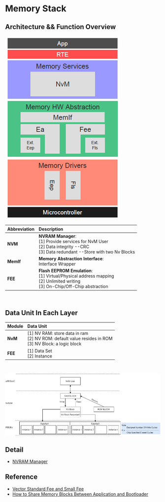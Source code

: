 # Memory Stack



## Architecture && Function Overview

![](NVMArchitecture.png)

|Abbreviation|Description|
|:-|:-|
|**NVM**|**NVRAM Manager**:<br />[1] Provide services for NvM User <br /> [2] Data integrity --CRC <br />[3] Data redundant --Store with two Nv Blocks  
|**MemIf**|**Memory Abstraction Interface**:<br /> Interface Wrapper 
|**FEE**|**Flash EEPROM Emulation**:<br/> [1] Virtual/Physical address mapping<br />[2] Unlimited writing<br /> [3] On-Chip/Off-Chip abstraction |

<br />    

## Data Unit In Each Layer
    
|Module|Data Unit|
|:-|:-|
|**NvM**|[1] NV RAM: store data in ram  <br />[2] NV ROM: default value resides in ROM<br /> [3] NV Block: a logic block<br />|
|**FEE**|[1] Data Set <br /> [2] Instance|

<br />    

![Data Unit Overview](DataUnitOverView.png)
    
## Detail 
- [NVRAM Manager](NVM.md)
<!--- - [Flash Emulation EEPROM](FEE.md)
-->

## Reference <br />
- [Vector Standard Fee and Small Fee](https://support.vector.com/kb?id=kb_article_view&sysparm_article=KB0012027&sys_kb_id=8c2582281b2614148e9a535c2e4bcbe8&spa=1)
- [How to Share Memory Blocks Between Application and Bootloader
](https://support.vector.com/kb?id=kb_article_view&sysparm_article=KB0011911&sys_kb_id=86154ee41b2614148e9a535c2e4bcbab&spa=1)

